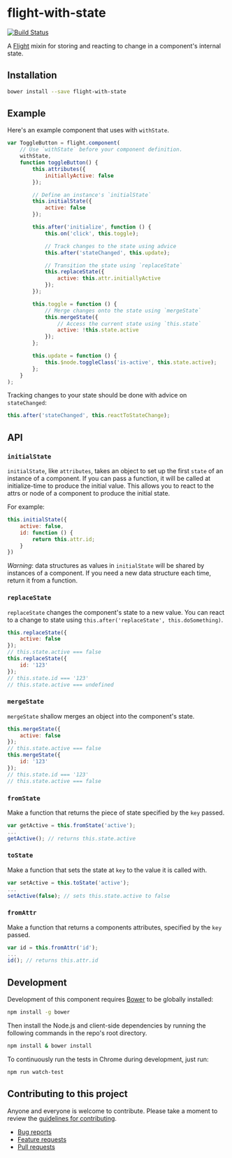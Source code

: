 # flight-with-state

[![Build Status](https://secure.travis-ci.org/<username>/flight-with-state.png)](http://travis-ci.org/<username>/flight-with-state)

A [Flight](https://github.com/flightjs/flight) mixin for storing and reacting to change in a component's internal state.

## Installation

```bash
bower install --save flight-with-state
```

## Example

Here's an example component that uses with `withState`.

```js
var ToggleButton = flight.component(
    // Use `withState` before your component definition.
    withState,
    function toggleButton() {
        this.attributes({
            initiallyActive: false
        });

        // Define an instance's `initialState`
        this.initialState({
            active: false
        });

        this.after('initialize', function () {
            this.on('click', this.toggle);

            // Track changes to the state using advice
            this.after('stateChanged', this.update);

            // Transition the state using `replaceState`
            this.replaceState({
                active: this.attr.initiallyActive
            });
        });

        this.toggle = function () {
            // Merge changes onto the state using `mergeState`
            this.mergeState({
                // Access the current state using `this.state`
                active: !this.state.active
            });
        };

        this.update = function () {
            this.$node.toggleClass('is-active', this.state.active);
        };
    }
);
```

Tracking changes to your state should be done with advice on `stateChanged`:

```js
this.after('stateChanged', this.reactToStateChange);
```

## API

### `initialState`

`initialState`, like `attributes`, takes an object to set up the first `state` of an instance of a component. If you can pass a function, it will be called at initialize-time to produce the initial value. This allows you to react to the attrs or node of a component to produce the initial state.

For example:

```js
this.initialState({
    active: false,
    id: function () {
        return this.attr.id;
    }
})
```

*Warning*: data structures as values in `initialState` will be shared by instances of a component. If you need a new data structure each time, return it from a function.

### `replaceState`

`replaceState` changes the component's state to a new value. You can react to a change to state using `this.after('replaceState', this.doSomething)`.

```js
this.replaceState({
    active: false
});
// this.state.active === false
this.replaceState({
    id: '123'
});
// this.state.id === '123'
// this.state.active === undefined
```

### `mergeState`

`mergeState` shallow merges an object into the component's state.

```js
this.mergeState({
    active: false
});
// this.state.active === false
this.mergeState({
    id: '123'
});
// this.state.id === '123'
// this.state.active === false
```

### `fromState`

Make a function that returns the piece of state specified by the `key` passed.

```js
var getActive = this.fromState('active');
...
getActive(); // returns this.state.active
```

### `toState`

Make a function that sets the state at `key` to the value it is called with.

```js
var setActive = this.toState('active');
...
setActive(false); // sets this.state.active to false
```

### `fromAttr`

Make a function that returns a components attributes, specified by the `key` passed.

```js
var id = this.fromAttr('id');
...
id(); // returns this.attr.id
```

## Development

Development of this component requires [Bower](http://bower.io) to be globally
installed:

```bash
npm install -g bower
```

Then install the Node.js and client-side dependencies by running the following
commands in the repo's root directory.

```bash
npm install & bower install
```

To continuously run the tests in Chrome during development, just run:

```bash
npm run watch-test
```

## Contributing to this project

Anyone and everyone is welcome to contribute. Please take a moment to
review the [guidelines for contributing](CONTRIBUTING.md).

* [Bug reports](CONTRIBUTING.md#bugs)
* [Feature requests](CONTRIBUTING.md#features)
* [Pull requests](CONTRIBUTING.md#pull-requests)
